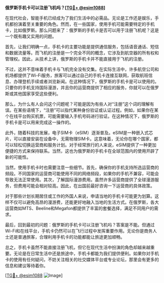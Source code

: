 **俄罗斯手机卡可以注册飞机吗？[[TG💪+ @esim1088](https://t.me/s/esim1088)]**

在现代社会，智能手机已经成为了我们生活中的必需品。无论是工作还是娱乐，手机都扮演着至关重要的角色。然而，在一些国家，使用手机可能需要特定的手机卡，比如俄罗斯。那么问题来了：俄罗斯的手机卡是否可以用于注册飞机呢？这是一个既有趣又实用的问题。

首先，让我们明确一点，手机卡的主要功能是提供通信服务，包括语音通话、短信和数据流量等。而飞机的注册是一个完全不同的概念，它涉及到航空器的所有权和管理权。因此，从技术上讲，俄罗斯的手机卡并不能直接用于飞机的注册。

不过，这并不意味着手机卡与飞机完全没有交集。在实际生活中，许多航空公司和机场都提供了Wi-Fi服务，旅客可以通过自己的手机卡连接互联网，获取航班信息、办理登机手续或者浏览新闻。在这种情况下，俄罗斯的手机卡是可以使用的。只要你的手机支持国际漫游，并且你的运营商提供了相应的服务，你就可以在俄罗斯或其他国家享受这些便利。

那么，为什么有人会问这个问题呢？可能是因为有些人对“注册”这个词的理解有误。在某些语境下，“注册”可以指代某种身份验证或认证过程。例如，如果你在某个在线平台购买机票，可能需要输入手机号码进行验证。在这种情况下，俄罗斯的手机卡是可以用来完成这一操作的。

此外，随着科技的发展，电子SIM卡（eSIM）逐渐普及。eSIM是一种嵌入式芯片，可以直接安装在设备中，无需物理SIM卡。这意味着，无论你在哪个国家，都可以轻松切换运营商和服务计划。对于经常旅行的人来说，eSIM提供了一种更加便捷的方式来保持联系。当然，这也为俄罗斯的手机卡在全球范围内的使用开辟了新的可能性。

当然，使用手机卡时也需要注意一些细节。首先，确保你的手机支持所选运营商的频段。不同国家的运营商可能使用不同的网络频段，如果你的手机不兼容，可能会导致无法正常使用。其次，了解国际漫游费用。虽然许多运营商提供了全球漫游服务，但费用可能会相对较高。因此，在出国前最好咨询一下运营商的具体政策。

对于那些计划长期居住或工作的外国人来说，申请当地的手机卡可能更为划算。这样不仅可以避免高昂的漫游费，还能更好地融入当地的生活方式。在俄罗斯，各大运营商如MTS、Beeline和Megafon都提供了丰富的套餐选择，满足不同用户的需求。

最后，回到最初的问题：俄罗斯的手机卡可以注册飞机吗？答案是不能。但通过Wi-Fi和在线平台，手机卡仍然可以在飞行过程中发挥重要作用。无论你是商务人士还是普通旅客，合理利用手机卡的功能都能让旅途更加顺畅。

总之，手机卡虽然不能直接注册飞机，但它在现代生活中扮演的角色却越来越重要。无论是在日常生活中还是旅途中，手机卡都能为我们提供便利。如果你对手机卡的使用有任何疑问，不妨关注相关的社交媒体平台或专业论坛，那里会有更多的信息和建议等待着你。

[[TG💪+ @esim1088](https://t.me/s/esim1088) ![Image](https://i.postimg.cc/4NQfJmqS/Snipaste-2025-05-13-00-14-12.png)]